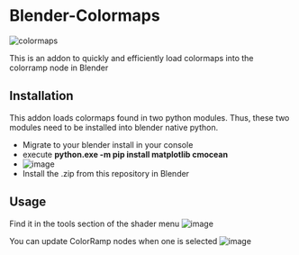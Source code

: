 # Blender-Colormaps

![colormaps](https://user-images.githubusercontent.com/76405582/182592080-b02c832b-cc95-4c06-812c-8621240ce2d3.png)

This is an addon to quickly and efficiently load colormaps into the colorramp node in Blender

## Installation
This addon loads colormaps found in two python modules. Thus, these two modules need to be installed into blender native python.
* Migrate to your blender install in your console
* execute **python.exe -m pip install matplotlib cmocean**
* ![image](https://user-images.githubusercontent.com/76405582/182594708-de9a8a89-9d34-4f38-92d4-4dc7d014ae3c.png)
* Install the .zip from this repository in Blender

## Usage
Find it in the tools section of the shader menu
![image](https://user-images.githubusercontent.com/76405582/182595555-5b345980-9d05-4f3b-812f-20368df0d2e3.png)

You can update ColorRamp nodes when one is selected
![image](https://user-images.githubusercontent.com/76405582/182595655-afbbf15e-5dee-4e59-a838-54eeeafc17ab.png)

